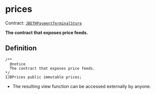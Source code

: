 # prices

Contract: [`JBETHPaymentTerminalStore`](../)​‌

**The contract that exposes price feeds.**

## Definition

```solidity
/** 
  @notice 
  The contract that exposes price feeds.
*/
IJBPrices public immutable prices;
```

* The resulting view function can be accessed externally by anyone.
